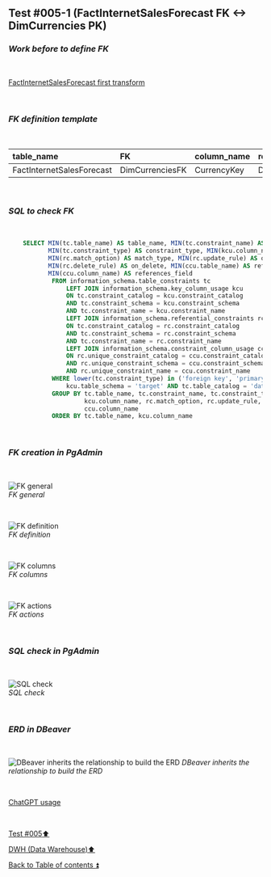 ## Test #005-1 (FactInternetSalesForecast FK <-> DimCurrencies PK)  

### **_Work before to define FK_**  

<p><br></p>

[FactInternetSalesForecast first transform](../Forecast.md)

<p><br></p>

### **_FK definition template_**  

<p><br></p> 

| table_name        | FK              | column_name | references_table | PK                 | references_field | match_type | on_delete | on_update |
| :---------------- | :-------------- | :---------- | :--------------- | :----------------- | :--------------- | :--------- | :-------: | :-------: |
| FactInternetSalesForecast | DimCurrenciesFK | CurrencyKey | DimCurrencies    | DimCurrencies_pkey | CurrencyKey      | full       | X         | X         |

<p><br></p>

### **_SQL to check FK_**  

<p><br></p>

````SQL 
	SELECT MIN(tc.table_name) AS table_name, MIN(tc.constraint_name) AS constraint_name, 
		   MIN(tc.constraint_type) AS constraint_type, MIN(kcu.column_name) AS column_name, 
		   MIN(rc.match_option) AS match_type, MIN(rc.update_rule) AS on_update, 
		   MIN(rc.delete_rule) AS on_delete, MIN(ccu.table_name) AS references_table,
		   MIN(ccu.column_name) AS references_field
		   	FROM information_schema.table_constraints tc
				LEFT JOIN information_schema.key_column_usage kcu
				ON tc.constraint_catalog = kcu.constraint_catalog
				AND tc.constraint_schema = kcu.constraint_schema
				AND tc.constraint_name = kcu.constraint_name
				LEFT JOIN information_schema.referential_constraints rc
				ON tc.constraint_catalog = rc.constraint_catalog
				AND tc.constraint_schema = rc.constraint_schema
				AND tc.constraint_name = rc.constraint_name
				LEFT JOIN information_schema.constraint_column_usage ccu
				ON rc.unique_constraint_catalog = ccu.constraint_catalog
				AND rc.unique_constraint_schema = ccu.constraint_schema
				AND rc.unique_constraint_name = ccu.constraint_name
			WHERE lower(tc.constraint_type) in ('foreign key', 'primary key') AND
				kcu.table_schema = 'target' AND tc.table_catalog = 'datawarehouse' AND tc.table_name = 'FactInternetSalesForecast'
			GROUP BY tc.table_name, tc.constraint_name, tc.constraint_type, 
					 kcu.column_name, rc.match_option, rc.update_rule, rc.delete_rule , ccu.table_name ,
		             ccu.column_name
			ORDER BY tc.table_name, kcu.column_name
````

<p><br></p>

### **_FK creation in PgAdmin_**

<p><br></p>

![FK general](https://i.imgur.com/o6K7NxK.png)  
_FK general_  

<p><br></p>

![FK definition](https://i.imgur.com/ywEzhDv.png)  
_FK definition_  

<p><br></p>

![FK columns](https://i.imgur.com/iW4h5c4.png)  
_FK columns_  

<p><br></p>

![FK actions](https://i.imgur.com/Q58MYfJ.png)  
_FK actions_  

<p><br></p>

### **_SQL check in PgAdmin_**

<p><br></p>

![SQL check](https://i.imgur.com/rT0DKUv.png)  
_SQL check_  

<p><br></p>

### **_ERD in DBeaver_**  

<p><br></p>

![DBeaver inherits the relationship to build the ERD](https://i.imgur.com/M2m1IgF.png)
_DBeaver inherits the relationship to build the ERD_

<p><br></p> 

[ChatGPT usage](../../CHATGPT_USAGE.md)  

<p><br></p>

[Test #005:arrow_up:](t005.md)  

[DWH (Data Warehouse):arrow_up:](../dwh.md)  

[Back to Table of contents :arrow_double_up:](../../README.md)   